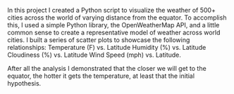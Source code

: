 In this project  I created a Python script to visualize the weather of 500+ cities across the world of varying distance from the equator. To accomplish this, I used  a simple Python library, the OpenWeatherMap API, and a little common sense to create a representative model of weather across world cities.
I built a series of scatter plots to showcase the following relationships:
Temperature (F) vs. Latitude
Humidity (%) vs. Latitude
Cloudiness (%) vs. Latitude
Wind Speed (mph) vs. Latitude.

After all the analysis I demonstrated that the closer we will get to the equator, the hotter it gets the temperature, at least that the initial hypothesis.
